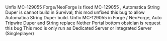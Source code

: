 Unfix MC-129055
Forge/NeoForge is fixed MC-129055 , Automatica String Duper is cannot build in Survival, this mod unfixed this bug to allow Automatica String Duper build.
Unfix MC-129055 in Forge / NeoForge, Auto Tripwire Duper and String replace Nether Portal bottom obsidian is request this bug
This mod is only run as Dedicated Server or Integrated Server (Singleplayer)
